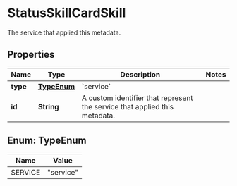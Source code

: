 

# StatusSkillCardSkill

The service that applied this metadata.

## Properties

| Name | Type | Description | Notes |
|------------ | ------------- | ------------- | -------------|
|**type** | [**TypeEnum**](#TypeEnum) | &#x60;service&#x60; |  |
|**id** | **String** | A custom identifier that represent the service that applied this metadata. |  |



## Enum: TypeEnum

| Name | Value |
|---- | -----|
| SERVICE | &quot;service&quot; |



